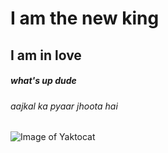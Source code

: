 # I am the new king
## I am in love
##### what's up dude
###### aajkal ka pyaar jhoota hai
![Image of Yaktocat](https://octodex.github.com/images/yaktocat.png)
